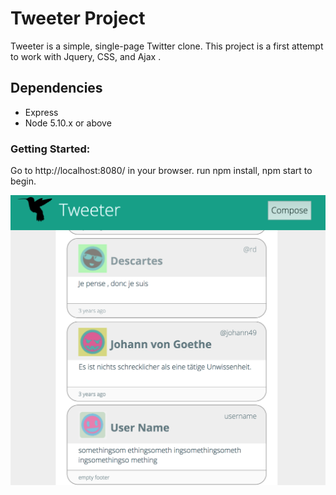# Tweeter Project

Tweeter is a simple, single-page Twitter clone. This project is a first attempt to work with Jquery, CSS, and Ajax . 

## Dependencies

- Express
- Node 5.10.x or above

### Getting Started: 

Go to http://localhost:8080/ in your browser. run npm install, npm start to begin.

!["screen cap of login"](https://github.com/cepholopoddreamz/tweeter/blob/master/public/images/screenshot.png)